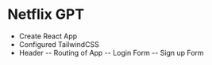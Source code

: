 # Netflix GPT

- Create React App
- Configured TailwindCSS
- Header
-- Routing of App
-- Login Form
-- Sign up Form
